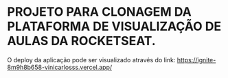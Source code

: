 # PROJETO PARA CLONAGEM DA PLATAFORMA DE VISUALIZAÇÃO DE AULAS DA ROCKETSEAT.

O deploy da aplicação pode ser visualizado através do link: <https://ignite-8m9h8b658-vinicarlosss.vercel.app/>